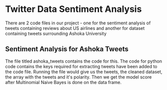 # Twitter Data Sentiment Analysis

There are 2 code files in our project - one for the sentiment analysis of tweets containing reviews about US airlines and another for dataset containing tweets surrounding Ashoka University


## Sentiment Analysis for Ashoka Tweets
The file titled ashoka_tweets contains the code for this.
The code for python code contains the keys required for extracting tweets have been added to the code file. Running the file would give us the tweets, the cleaned dataset, the array with the tweets and it's polarity. Then we get the model score after Multinomial Naive Bayes is done on the data frame.

